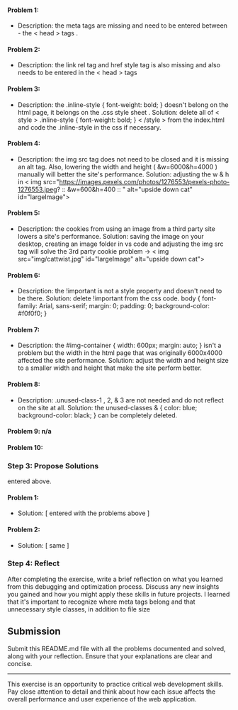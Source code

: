 #### Problem 1:

- Description: the meta tags are missing and need to be entered between - the < head > tags . 

#### Problem 2:

- Description: the link rel tag and href style tag is  also missing and also needs to be entered in the < head > tags 

#### Problem 3:

- Description: the .inline-style { font-weight: bold; } doesn't belong on the html page, it belongs on the .css style sheet . Solution: delete all of < style >
    .inline-style {
      font-weight: bold;
    }
  < /style > from the index.html and code the .inline-style in the css if necessary. 

#### Problem 4:
- Description: the img src tag does not need to be closed and it is missing an alt tag. Also, lowering the width and height ( &w=6000&h=4000 ) manually will better the site's performance. Solution:   adjusting the w & h in < img src="https://images.pexels.com/photos/1276553/pexels-photo-1276553.jpeg? :: &w=600&h=400 :: " alt="upside down cat" id="largeImage"> 

#### Problem 5:
- Description: the cookies from using an image from a third party site lowers a site's performance. Solution: saving the image on your desktop, creating an image folder in vs code and adjusting the img src tag will solve the 3rd party cookie problem -> < img src="img/cattwist.jpg" id="largeImage" alt="upside down cat">

#### Problem 6:
- Description: the !important is not a style property and doesn't need to be there. Solution: delete !important from the css code. body {
  font-family: Arial, sans-serif;
  margin: 0;
  padding: 0;
  background-color: #f0f0f0;
}

#### Problem 7:
- Description: the #img-container { width: 600px; margin: auto; } isn't a problem but the width in the html page that was originally 6000x4000 affected the site performance. Solution: adjust the width and height size to a smaller width and height that make the site perform better.


#### Problem 8:
- Description: .unused-class-1 , 2, & 3 are not needed and do not reflect on the site at all. Solution: the unused-classes & { color: blue; background-color: black; } can be completely deleted. 

#### Problem 9: n/a

#### Problem 10:

### Step 3: Propose Solutions

entered above.

#### Problem 1:

- Solution: [ entered with the problems above ]

#### Problem 2:

- Solution: [ same ]


### Step 4: Reflect

After completing the exercise, write a brief reflection on what you learned from this debugging and optimization process. Discuss any new insights you gained and how you might apply these skills in future projects. 
I learned that it's important to recognize where meta tags belong and that unnecessary style classes,  in addition to file size 

## Submission

Submit this README.md file with all the problems documented and solved, along with your reflection. Ensure that your explanations are clear and concise.

---

This exercise is an opportunity to practice critical web development skills. Pay close attention to detail and think about how each issue affects the overall performance and user experience of the web application.